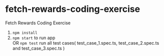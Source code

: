# fetch-rewards-coding-exercise
Fetch Rewards Coding Exercise

1. ```npm install ```
2. ```npm start``` to run app  
OR ```npm test``` run all test cases( test_case_1.spec.ts, test_case_2.spec.ts and test_case_3.spec.ts )
